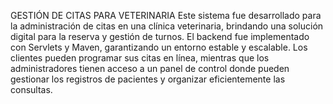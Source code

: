 GESTIÓN DE CITAS PARA VETERINARIA
Este sistema fue desarrollado para la administración de citas en una clínica veterinaria, brindando una solución digital para la reserva y gestión de turnos.
El backend fue implementado con Servlets y Maven, garantizando un entorno estable y escalable.
Los clientes pueden programar sus citas en línea, mientras que los administradores tienen acceso a un panel de control donde pueden gestionar los registros de pacientes y organizar eficientemente las consultas.
